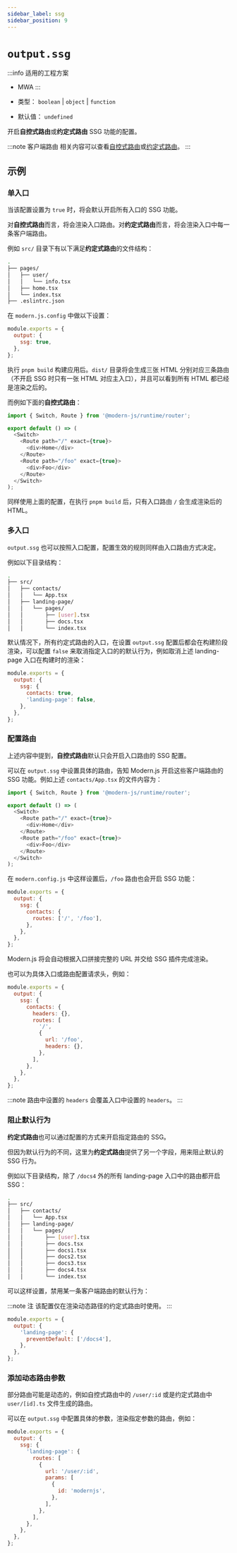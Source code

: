 ```yaml
---
sidebar_label: ssg
sidebar_position: 9
---
```

# `output.ssg`

:::info 适用的工程方案
* MWA
:::

* 类型： `boolean` | `object` | `function`
* 默认值： `undefined`

开启**自控式路由**或**约定式路由** SSG 功能的配置。

:::note 客户端路由
相关内容可以查看[自控式路由](/docs/guides/tutorials/c08-client-side-routing/8.1-code-based-routing)或[约定式路由](/docs/guides/tutorials/c08-client-side-routing/8.2-file-based-routing)。
:::

## 示例

### 单入口

当该配置设置为 `true` 时，将会默认开启所有入口的 SSG 功能。

对**自控式路由**而言，将会渲染入口路由。对**约定式路由**而言，将会渲染入口中每一条客户端路由。

例如 `src/` 目录下有以下满足**约定式路由**的文件结构：

```bash
.
├── pages/
│   ├── user/
│   │   └── info.tsx
│   ├── home.tsx
│   └── index.tsx
├── .eslintrc.json
```

在 `modern.js.config` 中做以下设置：

```js
module.exports = {
  output: {
    ssg: true,
  },
};
```

执行 `pnpm build` 构建应用后。`dist/` 目录将会生成三张 HTML 分别对应三条路由（不开启 SSG 时只有一张 HTML 对应主入口），并且可以看到所有 HTML 都已经是渲染之后的。

而例如下面的**自控式路由**：

```ts title="App.tsx"
import { Switch, Route } from '@modern-js/runtime/router';

export default () => (
  <Switch>
    <Route path="/" exact={true}>
      <div>Home</div>
    </Route>
    <Route path="/foo" exact={true}>
      <div>Foo</div>
    </Route>
  </Switch>
);
```

同样使用上面的配置，在执行 `pnpm build` 后，只有入口路由 `/` 会生成渲染后的 HTML。

### 多入口

`output.ssg` 也可以按照入口配置，配置生效的规则同样由入口路由方式决定。

例如以下目录结构：

```bash
.
├── src/
│   ├── contacts/
│   │   └── App.tsx
│   ├── landing-page/
│   │   └── pages/
│   │       ├── [user].tsx
│   │       ├── docs.tsx
│   │       └── index.tsx
```

默认情况下，所有约定式路由的入口，在设置 `output.ssg` 配置后都会在构建阶段渲染，可以配置 `false` 来取消指定入口的的默认行为，例如取消上述 landing-page 入口在构建时的渲染：

```js
module.exports = {
  output: {
    ssg: {
      contacts: true,
      'landing-page': false,
    },
  },
};
```

### 配置路由

上述内容中提到，**自控式路由**默认只会开启入口路由的 SSG 配置。

可以在 `output.ssg` 中设置具体的路由，告知 Modern.js 开启这些客户端路由的 SSG 功能。例如上述 `contacts/App.tsx` 的文件内容为：

```ts title="contacts/App.tsx"
import { Switch, Route } from '@modern-js/runtime/router';

export default () => (
  <Switch>
    <Route path="/" exact={true}>
      <div>Home</div>
    </Route>
    <Route path="/foo" exact={true}>
      <div>Foo</div>
    </Route>
  </Switch>
);
```

在 `modern.config.js` 中这样设置后，`/foo` 路由也会开启 SSG 功能：

```js
module.exports = {
  output: {
    ssg: {
      contacts: {
        routes: ['/', '/foo'],
      },
    },
  },
};
```

Modern.js 将会自动根据入口拼接完整的 URL 并交给 SSG 插件完成渲染。

也可以为具体入口或路由配置请求头，例如：

```js
module.exports = {
  output: {
    ssg: {
      contacts: {
        headers: {},
        routes: [
          '/',
          {
            url: '/foo',
            headers: {},
          },
        ],
      },
    },
  },
};
```

:::note
路由中设置的 `headers` 会覆盖入口中设置的 `headers`。
:::

### 阻止默认行为

**约定式路由**也可以通过配置的方式来开启指定路由的 SSG。

但因为默认行为的不同，这里为**约定式路由**提供了另一个字段，用来阻止默认的 SSG 行为。

例如以下目录结构，除了 `/docs4` 外的所有 landing-page 入口中的路由都开启 SSG：

```bash
.
├── src/
│   ├── contacts/
│   │   └── App.tsx
│   ├── landing-page/
│   │   └── pages/
│   │       ├── [user].tsx
│   │       ├── docs.tsx
│   │       ├── docs1.tsx
│   │       ├── docs2.tsx
│   │       ├── docs3.tsx
│   │       ├── docs4.tsx
│   │       └── index.tsx
```

可以这样设置，禁用某一条客户端路由的默认行为：

:::note 注
该配置仅在渲染动态路径的约定式路由时使用。
:::

```js
module.exports = {
  output: {
    'landing-page': {
      preventDefault: ['/docs4'],
    },
  },
};
```

### 添加动态路由参数

部分路由可能是动态的，例如自控式路由中的 `/user/:id` 或是约定式路由中 `user/[id].ts` 文件生成的路由。

可以在 `output.ssg` 中配置具体的参数，渲染指定参数的路由，例如：

```js
module.exports = {
  output: {
    ssg: {
      'landing-page': {
        routes: [
          {
            url: '/user/:id',
            params: [
              {
                id: 'modernjs',
              },
            ],
          },
        ],
      },
    },
  },
};
```
